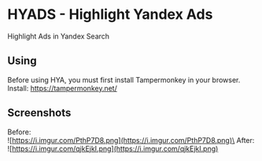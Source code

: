 # HYADS - Highlight Yandex Ads
Highlight Ads in Yandex Search

## Using
Before using HYA, you must first install Tampermonkey in your browser.\
Install: https://tampermonkey.net/

## Screenshots
Before:\
![https://i.imgur.com/PthP7D8.png](https://i.imgur.com/PthP7D8.png)\
After:\
![https://i.imgur.com/qjkEjkI.png](https://i.imgur.com/qjkEjkI.png)

